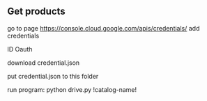 ## Get products
go to page
https://console.cloud.google.com/apis/credentials/
add credentials

ID Oauth

download credential.json

put credential.json to this folder


run program: 
python drive.py !catalog-name!